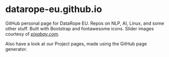 # datarope-eu.github.io
GitHub personal page for DataRope EU. Repos on NLP, AI, Linux, and some other stuff.
Built with Bootstrap and fontawesome icons. Slider images courtesy of <a href="https://pixabay.com/"><i>pixabay.com</i></a>.

Also have a look at our Project pages, made using the GitHub page generator.
